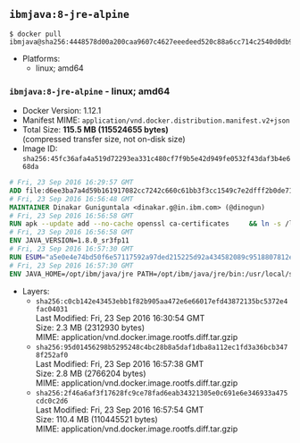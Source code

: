 ## `ibmjava:8-jre-alpine`

```console
$ docker pull ibmjava@sha256:4448578d00a200caa9607c4627eeedeed520c88a6cc714c2540d0db9879e2f2e
```

-	Platforms:
	-	linux; amd64

### `ibmjava:8-jre-alpine` - linux; amd64

-	Docker Version: 1.12.1
-	Manifest MIME: `application/vnd.docker.distribution.manifest.v2+json`
-	Total Size: **115.5 MB (115524655 bytes)**  
	(compressed transfer size, not on-disk size)
-	Image ID: `sha256:45fc36afa4a519d72293ea331c480cf7f9b5e42d949fe0532f43daf3b4e668da`

```dockerfile
# Fri, 23 Sep 2016 16:29:57 GMT
ADD file:d6ee3ba7a4d59b161917082cc7242c660c61bb3f3cc1549c7e2dfff2b0de7104 in / 
# Fri, 23 Sep 2016 16:56:48 GMT
MAINTAINER Dinakar Guniguntala <dinakar.g@in.ibm.com> (@dinogun)
# Fri, 23 Sep 2016 16:56:58 GMT
RUN apk --update add --no-cache openssl ca-certificates     && ln -s /lib /lib64     && GLIBC_VER="2.23-r3"     && ALPINE_GLIBC_REPO="https://github.com/sgerrand/alpine-pkg-glibc/releases/download"     && wget -q -O /tmp/$GLIBC_VER.apk $ALPINE_GLIBC_REPO/$GLIBC_VER/glibc-$GLIBC_VER.apk     && apk add --allow-untrusted /tmp/$GLIBC_VER.apk     && apk --update add xz     && wget -q -O /tmp/gcc-libs.tar.xz https://www.archlinux.org/packages/core/x86_64/gcc-libs/download     && tar -xvJf /tmp/gcc-libs.tar.xz -C /tmp usr/lib/libgcc_s.so.1 usr/lib/libgcc_s.so     && mv /tmp/usr/lib/libgcc* /usr/glibc-compat/lib     && rm -rf /tmp/$GLIBC_VER.apk /tmp/usr /tmp/gcc-libs.tar.xz /var/cache/apk/*
# Fri, 23 Sep 2016 16:56:58 GMT
ENV JAVA_VERSION=1.8.0_sr3fp11
# Fri, 23 Sep 2016 16:57:30 GMT
RUN ESUM="a5e0e4e74bd50f6e57117592a97ded215225d92a434582089c9518807812e54a"     && BASE_URL="https://public.dhe.ibm.com/ibmdl/export/pub/systems/cloud/runtimes/java/meta/"     && YML_FILE="jre/linux/x86_64/index.yml"     && wget -q -U UA_IBM_JAVA_Docker -O /tmp/index.yml $BASE_URL/$YML_FILE     && JAVA_URL=$(cat /tmp/index.yml | sed -n '/'$JAVA_VERSION'/{n;p}' | sed -n 's/\s*uri:\s//p' | tr -d '\r')     && wget -q -U UA_IBM_JAVA_Docker -O /tmp/ibm-java.bin $JAVA_URL     && echo "$ESUM  /tmp/ibm-java.bin" | sha256sum -c -     && echo "INSTALLER_UI=silent" > /tmp/response.properties     && echo "USER_INSTALL_DIR=/opt/ibm/java" >> /tmp/response.properties     && echo "LICENSE_ACCEPTED=TRUE" >> /tmp/response.properties     && mkdir -p /opt/ibm     && chmod +x /tmp/ibm-java.bin     && /tmp/ibm-java.bin -i silent -f /tmp/response.properties     && rm -f /tmp/response.properties     && rm -f /tmp/index.yml     && rm -f /tmp/ibm-java.bin
# Fri, 23 Sep 2016 16:57:30 GMT
ENV JAVA_HOME=/opt/ibm/java/jre PATH=/opt/ibm/java/jre/bin:/usr/local/sbin:/usr/local/bin:/usr/sbin:/usr/bin:/sbin:/bin
```

-	Layers:
	-	`sha256:c0cb142e43453ebb1f82b905aa472e6e66017efd43872135bc5372e4fac04031`  
		Last Modified: Fri, 23 Sep 2016 16:30:54 GMT  
		Size: 2.3 MB (2312930 bytes)  
		MIME: application/vnd.docker.image.rootfs.diff.tar.gzip
	-	`sha256:95d01456298b5295248c4bc28b8a5daf1dba8a112ec1fd3a36bcb3478f252af0`  
		Last Modified: Fri, 23 Sep 2016 16:57:38 GMT  
		Size: 2.8 MB (2766204 bytes)  
		MIME: application/vnd.docker.image.rootfs.diff.tar.gzip
	-	`sha256:2f46a6af3f17628fc9ce78fad6eab34321305e0c691e6e346933a475cdc0c2d6`  
		Last Modified: Fri, 23 Sep 2016 16:57:54 GMT  
		Size: 110.4 MB (110445521 bytes)  
		MIME: application/vnd.docker.image.rootfs.diff.tar.gzip
